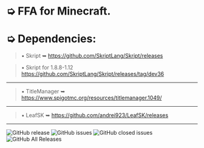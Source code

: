 # ➭ FFA for Minecraft.

# ➭ Dependencies:
> ▪ Skript ➥ https://github.com/SkriptLang/Skript/releases

> ▪ Skript for 1.8.8-1.12 https://github.com/SkriptLang/Skript/releases/tag/dev36
***
> ▪ TitleManager ➥ https://www.spigotmc.org/resources/titlemanager.1049/
***
> ▪ LeafSK ➥ https://github.com/andrei923/LeafSK/releases
***

![GitHub release](https://img.shields.io/github/release/andrei923/DeadByDeadlight.svg?style=for-the-badge)
![GitHub issues](https://img.shields.io/github/issues-raw/andrei923/DeadByDeadlight.svg?style=for-the-badge)
![GitHub closed issues](https://img.shields.io/github/issues-closed-raw/andrei923/DeadByDeadlight.svg?style=for-the-badge)
![GitHub All Releases](https://img.shields.io/github/downloads/andrei923/DeadByDeadlight/total.svg?style=for-the-badge)
